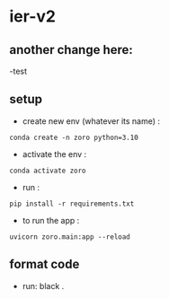 # ier-v2

## another change here:
-test

## setup
- create new env (whatever its name) : 

```console 
conda create -n zoro python=3.10
```
- activate the env : 

```console 
conda activate zoro
```
- run : 

```console 
pip install -r requirements.txt
```
- to run the app : 

```console 
uvicorn zoro.main:app --reload
```

## format code
- run: black .
